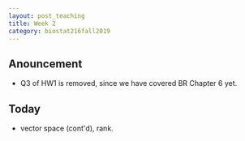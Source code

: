 ```yaml
---
layout: post_teaching
title: Week 2
category: biostat216fall2019
---
```


## Anouncement

* Q3 of HW1 is removed, since we have covered BR Chapter 6 yet.

## Today

* vector space (cont'd), rank.
